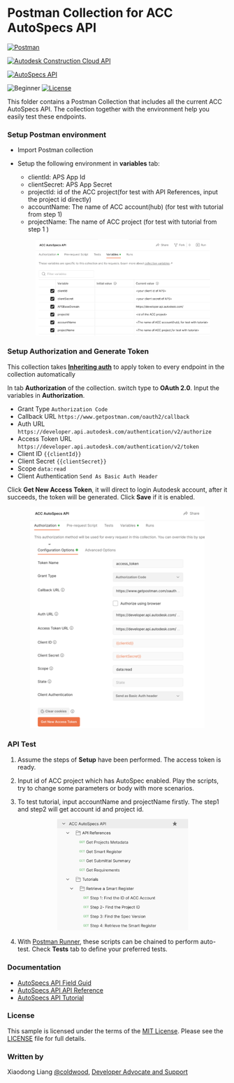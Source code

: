 # Postman Collection for ACC AutoSpecs API

[![Postman](https://img.shields.io/badge/Postman-v8-orange.svg)](https://www.getpostman.com/)

[![Autodesk Construction Cloud API](https://img.shields.io/badge/Autodesk%20Construction%20Cloud%20API-v1-green.svg)](https://aps.autodesk.com/en/docs/acc/v1/overview/)

[![AutoSpecs API](https://img.shields.io/badge/autospecs-v1-yellow.svg)](https://aps.autodesk.com/en/docs/acc/v1/overview/field-guide/autospecs/)

![Beginner](https://img.shields.io/badge/Level-Beginner-green.svg)
[![License](https://img.shields.io/:license-MIT-blue.svg)](http://opensource.org/licenses/MIT)

This folder contains a Postman Collection that includes all the current ACC AutoSpecs API. The collection together with the environment help you easily test these endpoints.

### Setup Postman environment
- Import Postman collection
- Setup the following environment in **variables** tab: 
    - clientId:     APS App Id
    - clientSecret: APS App Secret
    - projectId: id of the ACC project(for test with API References, input the project id directly)
    - accountName: The name of ACC account(hub) (for test with tutorial from step 1) 
    - projectName:  The name of ACC project (for test with tutorial from step 1 ) 
   
    <p align="center"><img src="./img/variables.png" width="400" ></p> 

### Setup Authorization and Generate Token
This collection takes **[Inheriting auth](https://learning.getpostman.com/docs/postman/sending-api-requests/authorization/#inheriting-auth)** to apply token to every endpoint in the collection automatically 

   In tab **Authorization** of the collection. switch type to **OAuth 2.0**. Input the variables in __Authorization__.

   - Grant Type ``Authorization Code``
   - Callback URL  ``https://www.getpostman.com/oauth2/callback``
   - Auth URL  ``https://developer.api.autodesk.com/authentication/v2/authorize``
   - Access Token URL  ``https://developer.api.autodesk.com/authentication/v2/token``
   - Client ID ``{{clientId}}``
   - Client Secret ``{{clientSecret}}``
   - Scope ``data:read``
   - Client Authentication ``Send As Basic Auth Header``

   Click **Get New Access Token**, it will direct to login Autodesk account, after it succeeds, the token will be generated. Click **Save** if it is enabled.  

   <p align="center"><img src="./img/token.png" width="400" ></p> 

### API Test

1. Assume the steps of **Setup** have been performed. The access token is ready.

2. Input id of ACC project which has AutoSpec enabled. Play the scripts, try to change some parameters or body with more scenarios.

3. To test tutorial, input accountName and projectName firstly. The step1 and step2 will get account id and project id.

   <p align="center"><img src="./img/collectionlist.png" width="300" ></p> 

3. With [Postman Runner](https://learning.postman.com/docs/running-collections/intro-to-collection-runs/), these scripts can be chained to perform auto-test. Check **Tests** tab to define your preferred tests. 

### Documentation

- [AutoSpecs API Field Guid](https://aps.autodesk.com/en/docs/acc/v1/overview/field-guide/autospecs/)
- [AutoSpecs API API Reference](https://aps.autodesk.com/en/docs/acc/v1/reference/http/autospecs-getprojectmetadata-GET/)
- [AutoSpecs API Tutorial](https://aps.autodesk.com/en/docs/acc/v1/tutorials/autospecs/upload-document/)



### License
This sample is licensed under the terms of the [MIT License](http://opensource.org/licenses/MIT). Please see the [LICENSE](../LICENSE) file for full details.

### Written by
Xiaodong Liang [@coldwood](https://twitter.com/coldwood), [Developer Advocate and Support](http://aps.autodesk.com)
